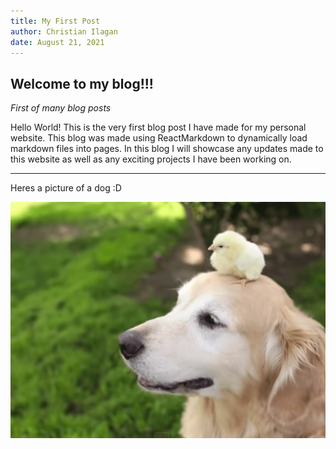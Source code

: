 ```yaml
---
title: My First Post
author: Christian Ilagan
date: August 21, 2021
---
```


## Welcome to my blog!!!

*First of many blog posts*

Hello World!
This is the very first blog post I have made for my personal website. This blog was made using ReactMarkdown to dynamically load markdown files into pages. In this blog I will showcase any updates made to this website as well as any exciting projects I have been working on.
<hr />

Heres a picture of a dog :D


![Dog](../../images/dog.png)